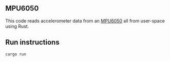 ## MPU6050

This code reads accelerometer data from an [MPU6050](https://www.adafruit.com/product/3886?srsltid=AfmBOoovDL1Y0vUonubCKgxN0YPeSrSnnG40z8nBYFMtWLo2M2P0psIL) all from user-space using Rust.

## Run instructions

```bash
cargo run
```
